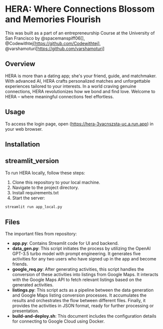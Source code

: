 

# HERA: Where Connections Blossom and Memories Flourish

This was built as a part of an entrepreneurship Course at the University of San Francisco by @spacemanspiff06[], @Codewithtej[https://github.com/Codewithtej], @varshamoturi[https://github.com/varshamoturi]

## Overview

HERA is more than a dating app; she's your friend, guide, and matchmaker. With advanced AI, HERA crafts personalized matches and unforgettable experiences tailored to your interests. In a world craving genuine connections, HERA revolutionizes how we bond and find love. Welcome to HERA – where meaningful connections feel effortless.

## Usage

To access the login page, open (https://hera-3yacnszsta-uc.a.run.app) in your web browser.

## Installation
## streamlit_version


To run HERA locally, follow these steps:

1. Clone this repository to your local machine.
2. Navigate to the project directory.
3. Install requirements.txt
4. Start the server:

```bash
streamlit run app_local.py
```


## Files

The important files from repository:

- **app.py**: Contains Streamlit code for UI and backend.
- **data_gen.py**: This script initiates the process by utilizing the OpenAI GPT-3.5 turbo model with prompt engineering. It generates five activities for any two users who have signed up in the app and become friends.
- **google_req.py**: After generating activities, this script handles the conversion of these activities into listings from Google Maps. It interacts with the Google Maps API to fetch relevant listings based on the generated activities.
- **listings.py**: This script acts as a pipeline between the data generation and Google Maps listing conversion processes. It accumulates the results and orchestrates the flow between different files. Finally, it provides the activities in JSON format, ready for further processing or presentation.
- **build-and-deploy.sh**: This document includes the configuration details for connecting to Google Cloud using Docker.



